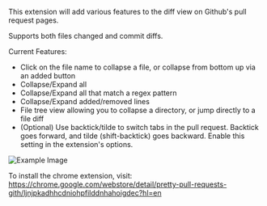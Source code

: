 This extension will add various features to the diff view on Github's pull request pages.

Supports both files changed and commit diffs.

Current Features:
- Click on the file name to collapse a file, or collapse from bottom up via an added button
- Collapse/Expand all
- Collapse/Expand all that match a regex pattern
- Collapse/Expand added/removed lines
- File tree view allowing you to collapse a directory, or jump directly to a file diff
- (Optional) Use backtick/tilde to switch tabs in the pull request. Backtick goes forward, and tilde (shift-backtick) goes backward. Enable this setting in the extension's options. 

![Example Image](https://lh5.googleusercontent.com/BLjKtLpzeAE3bhNh3WFmpWxiM40MQ99z1hyNf28PK_jU3NXOdX554A8RBnBDu5htkOxT0CprCg=s640-h400-e365-rw)

To install the chrome extension, visit:  https://chrome.google.com/webstore/detail/pretty-pull-requests-gith/ljnjpkadhhcdniohpfilddnhahoigdec?hl=en
